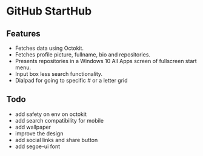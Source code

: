 # GitHub StartHub

## Features

- Fetches data using Octokit.
- Fetches profile picture, fullname, bio and repositories.
- Presents repositories in a Windows 10 All Apps screen of fullscreen start menu.
- Input box less search functionality.
- Dialpad for going to specific # or a letter grid

## Todo

- add safety on env on octokit
- add search compatibility for mobile
- add wallpaper
- improve the design
- add social links and share button
- add segoe-ui font
